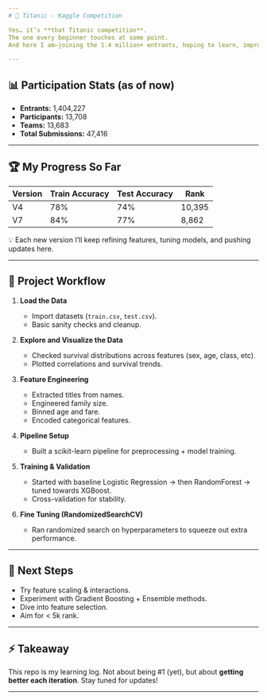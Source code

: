 ```yaml
---
# 🚢 Titanic - Kaggle Competition

Yes… it’s **that Titanic competition**.
The one every beginner touches at some point.
And here I am—joining the 1.4 million+ entrants, hoping to learn, improve, and climb the leaderboard.

---
```


## 📊 Participation Stats (as of now)

* **Entrants:** 1,404,227
* **Participants:** 13,708
* **Teams:** 13,683
* **Total Submissions:** 47,416

---

## 🏆 My Progress So Far

| Version | Train Accuracy | Test Accuracy | Rank   |
| ------- | -------------- | ------------- | ------ |
| V4      | 78%            | 74%           | 10,395 |
| V7      | 84%            | 77%           | 8,862  |

💡 Each new version I’ll keep refining features, tuning models, and pushing updates here.

---

## 📂 Project Workflow

1. **Load the Data**

   * Import datasets (`train.csv`, `test.csv`).
   * Basic sanity checks and cleanup.

2. **Explore and Visualize the Data**

   * Checked survival distributions across features (sex, age, class, etc).
   * Plotted correlations and survival trends.

3. **Feature Engineering**

   * Extracted titles from names.
   * Engineered family size.
   * Binned age and fare.
   * Encoded categorical features.

4. **Pipeline Setup**

   * Built a scikit-learn pipeline for preprocessing + model training.

5. **Training & Validation**

   * Started with baseline Logistic Regression → then RandomForest → tuned towards XGBoost.
   * Cross-validation for stability.

6. **Fine Tuning (RandomizedSearchCV)**

   * Ran randomized search on hyperparameters to squeeze out extra performance.

---

## 🚀 Next Steps

* Try feature scaling & interactions.
* Experiment with Gradient Boosting + Ensemble methods.
* Dive into feature selection.
* Aim for < 5k rank.

---

## ⚡ Takeaway

This repo is my learning log.
Not about being #1 (yet), but about **getting better each iteration**.
Stay tuned for updates!

---
